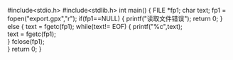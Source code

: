 #include<stdio.h>
#include<stdlib.h>
int main()
{
	FILE *fp1;
	char text;
	fp1 = fopen("export.gpx","r");
	if(fp1==NULL)
	{
		printf("读取文件错误");
		return 0;
	}
	else
	{
		text = fgetc(fp1);
		while(text!= EOF)
		{
			printf("%c",text);	
			text = fgetc(fp1);	
		}
		fclose(fp1);		
	} 
	return 0;
}
